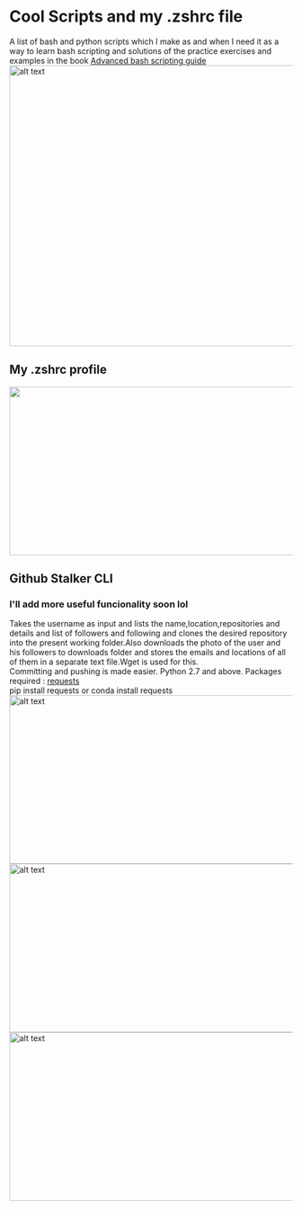 # Cool Scripts and my .zshrc file
A list of bash and python scripts which I make as and when I need it as a way to learn bash scripting and solutions of the practice exercises and examples in the book [Advanced bash scripting guide](https://github.com/siadat/advanced-bash-scripting-guide/blob/master/abs-guide.epub)
<img src="http://freecomputerbooks.com/covers/Advanced-Bash-Scripting-Guide.jpg" alt="alt text" width="600" height="500">
## My .zshrc profile
<img src="https://github.com/psycholoony/Scripts/blob/master/Imgs/Screenshot%202019-04-20%20at%204.20.10%20AM.png" width="1000" height="300">

## Github Stalker CLI
### I'll add more useful funcionality soon lol
Takes the username as input and lists the name,location,repositories and details and list of followers and following and clones the desired repository into the present working folder.Also downloads the photo of the user and his followers to downloads folder and stores the emails and locations of all of them in a separate text file.Wget is used for this.<br />
Committing and pushing is made easier.
Python 2.7 and above.
Packages required : [requests](https://www.google.com/url?sa=t&rct=j&q=&esrc=s&source=web&cd=1&cad=rja&uact=8&ved=2ahUKEwjiiInvm93hAhWT7HMBHbsSBV0QFjAAegQIARAB&url=http%3A%2F%2Fdocs.python-requests.org%2Fen%2Fmaster%2F&usg=AOvVaw26VuZCrvT3STc1WemvL8Iz)<br />
pip install requests or conda install requests 
<img src="https://github.com/psycholoony/Scripts/blob/master/Imgs/Screenshot%202019-04-20%20at%204.23.42%20AM.png" alt="alt text" width="1000" height="300">
<img src="https://github.com/psycholoony/Scripts/blob/master/Imgs/Screenshot%202019-04-20%20at%204.41.39%20AM.png" alt="alt text" width="1000" height="300">
<img src="https://github.com/psycholoony/Scripts/blob/master/Imgs/Screenshot%202019-04-20%20at%204.41.49%20AM.png" alt="alt text" width="1000" height="300">

